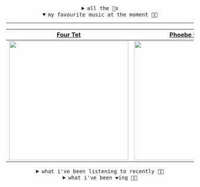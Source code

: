 <details>

<summary align="center"><samp>all the 🥚s</samp></summary>
<hr />

<a href="https://github.com/bitttttten"><img src="https://avatars2.githubusercontent.com/u/19930241?s=90&u=2aef7cbf4a59d361894145c97676391ec46fea4d&v=4" width="30" height="30" /><a href="https://github.com/pvinis"><img src="https://avatars0.githubusercontent.com/u/100233?s=90&v=4" width="30" height="30" />

<samp><a href="https://github.com/bitttttten/bitttttten/issues/1">become an 🥚</a></samp>

</details>

<details open>

<summary align="center"><samp>my favourite music at the moment 🎵🎶</samp></summary>
<hr />

<!-- toc -->

| [Four Tet](https://open.spotify.com/artist/7Eu1txygG6nJttLHbZdQOh)                                                                                               | [Phoebe Bridgers](https://open.spotify.com/artist/1r1uxoy19fzMxunt3ONAkG)                                                                                        | [Tanukichan](https://open.spotify.com/artist/7d0wUlQ0ZXIGFa0YzuBiR6)                                                                                             | [Rival Consoles](https://open.spotify.com/artist/05lIUgmmsmTX2N9dCKc8rC)                                                                                         |
| ---------------------------------------------------------------------------------------------------------------------------------------------------------------- | ---------------------------------------------------------------------------------------------------------------------------------------------------------------- | ---------------------------------------------------------------------------------------------------------------------------------------------------------------- | ---------------------------------------------------------------------------------------------------------------------------------------------------------------- |
| [<img src="https://i.scdn.co/image/f96458025a0640bf1d3c8f764a42ec21d4db1eae" width="320" height="auto">](https://open.spotify.com/artist/7Eu1txygG6nJttLHbZdQOh) | [<img src="https://i.scdn.co/image/1c90d650ee787a51e18e475584b595c9234eac48" width="320" height="auto">](https://open.spotify.com/artist/1r1uxoy19fzMxunt3ONAkG) | [<img src="https://i.scdn.co/image/238c1cee4a9ca6a6a6e49b86fb8e7dd9cbbc7128" width="320" height="auto">](https://open.spotify.com/artist/7d0wUlQ0ZXIGFa0YzuBiR6) | [<img src="https://i.scdn.co/image/51c4fddae4b0819ffd45446e3ecda317cf99c105" width="320" height="auto">](https://open.spotify.com/artist/05lIUgmmsmTX2N9dCKc8rC) |

<!-- tocstop -->

</details>

<details>

<summary align="center"><samp>what i've been listening to recently 🎵🎶</samp></summary>
<hr />

<!-- toc -->

| [Someday - triple j Like A Ver…<br />Julia Jacklin](https://open.spotify.com/track/1Qj4H2YJp83dd4ATpXN4UV)                                                      | [Hum<br />Adult Jazz](https://open.spotify.com/track/5E9TXmApDbbHmInytFBIIp)                                                                                    | [Truth Is Light<br />Joe Goddard](https://open.spotify.com/track/2XTfdMl5x2qgGl9ZVjmNhF)                                                                        | [Trippin at the Beach<br />Balue](https://open.spotify.com/track/6un069afsdj210YZk3O1Xr)                                                                        |
| --------------------------------------------------------------------------------------------------------------------------------------------------------------- | --------------------------------------------------------------------------------------------------------------------------------------------------------------- | --------------------------------------------------------------------------------------------------------------------------------------------------------------- | --------------------------------------------------------------------------------------------------------------------------------------------------------------- |
| [<img src="https://i.scdn.co/image/8da54745153d91af07ef1530668687fbb2f8a45f" width="320" height="auto">](https://open.spotify.com/track/1Qj4H2YJp83dd4ATpXN4UV) | [<img src="https://i.scdn.co/image/b93e424d1375f423cb5a6b3f26d06f2b1126a7c4" width="320" height="auto">](https://open.spotify.com/track/5E9TXmApDbbHmInytFBIIp) | [<img src="https://i.scdn.co/image/1df89e5c30c9cbd9432628b916bca4fa875f9232" width="320" height="auto">](https://open.spotify.com/track/2XTfdMl5x2qgGl9ZVjmNhF) | [<img src="https://i.scdn.co/image/e2e4dbee2f8c4d9571e7a034488328c8bddb9f4d" width="320" height="auto">](https://open.spotify.com/track/6un069afsdj210YZk3O1Xr) |

<!-- tocstop -->

</details>

<details>

<summary align="center"><samp>what i've been ❤️ing 🎵🎶</samp></summary>
<hr />

<!-- toc -->

| [The End<br />Shlohmo](https://open.spotify.com/album/6pAMNva6DYLRenbFvpadr5)                                                                                   | [Super Natural<br />Turnover](https://open.spotify.com/album/1qS1VE9DIAcnU8cADHEQo9)                                                                            | [(That's How You Sing) Amazing…<br />Low](https://open.spotify.com/album/54qUjQ9tOdQI4uMH2MpfWq)                                                                | [Cellular<br />King Krule](https://open.spotify.com/album/45aznJm3etg3c6dMRmYARJ)                                                                               |
| --------------------------------------------------------------------------------------------------------------------------------------------------------------- | --------------------------------------------------------------------------------------------------------------------------------------------------------------- | --------------------------------------------------------------------------------------------------------------------------------------------------------------- | --------------------------------------------------------------------------------------------------------------------------------------------------------------- |
| [<img src="https://i.scdn.co/image/ab67616d0000b273c8af639d593aebab7a47b177" width="320" height="auto">](https://open.spotify.com/album/6pAMNva6DYLRenbFvpadr5) | [<img src="https://i.scdn.co/image/ab67616d0000b27338e507c3d9c069d3756e5a32" width="320" height="auto">](https://open.spotify.com/album/1qS1VE9DIAcnU8cADHEQo9) | [<img src="https://i.scdn.co/image/ab67616d0000b2737956a443809e59c5b1f5a10f" width="320" height="auto">](https://open.spotify.com/album/54qUjQ9tOdQI4uMH2MpfWq) | [<img src="https://i.scdn.co/image/ab67616d0000b273be61bae68acce1a240f29c83" width="320" height="auto">](https://open.spotify.com/album/45aznJm3etg3c6dMRmYARJ) |

<!-- tocstop -->

</details>
